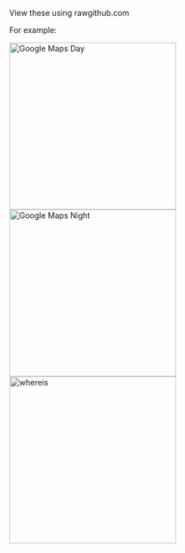 View these using rawgithub.com

For example:

<img src="https://rawgithub.com/phluid61/tomtom/master/scheme-previews/svg/Google%20Maps%20Day.svg" alt="Google Maps Day" width="300">
<img src="https://rawgithub.com/phluid61/tomtom/master/scheme-previews/svg/Google%20Maps%20Night.svg" alt="Google Maps Night" width="300">
<img src="https://rawgithub.com/phluid61/tomtom/master/scheme-previews/svg/whereis.svg" alt="whereis" width="300">
